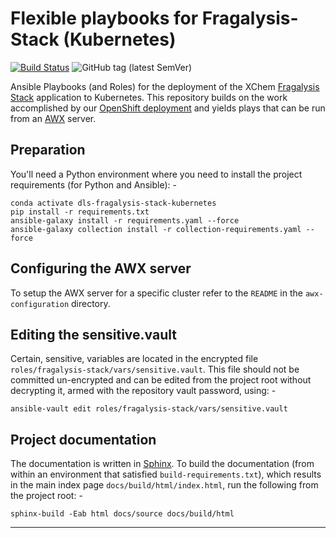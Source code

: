 # Flexible playbooks for Fragalysis-Stack (Kubernetes)

[![Build Status](https://travis-ci.com/InformaticsMatters/dls-fragalysis-stack-kubernetes.svg?branch=master)](https://travis-ci.com/InformaticsMatters/dls-fragalysis-stack-kubernetes)
![GitHub tag (latest SemVer)](https://img.shields.io/github/v/tag/informaticsmatters/dls-fragalysis-stack-kubernetes)

Ansible Playbooks (and Roles) for the deployment of the XChem [Fragalysis Stack]
application to Kubernetes. This repository builds on the work accomplished
by our [OpenShift deployment] and yields plays that can be run from an [AWX]
server.

## Preparation
You'll need a Python environment where you need to install the project
requirements (for Python and Ansible): -

    conda activate dls-fragalysis-stack-kubernetes
    pip install -r requirements.txt
    ansible-galaxy install -r requirements.yaml --force
    ansible-galaxy collection install -r collection-requirements.yaml --force

## Configuring the AWX server
To setup the AWX server for a specific cluster refer to the `README`
in the `awx-configuration` directory.

## Editing the sensitive.vault
Certain, sensitive, variables are located in the encrypted file
`roles/fragalysis-stack/vars/sensitive.vault`. This file should not be
committed un-encrypted and can be edited from the project root without 
decrypting it, armed with the repository vault password, using: -

    ansible-vault edit roles/fragalysis-stack/vars/sensitive.vault

## Project documentation
The documentation is written in [Sphinx]. To build the documentation
(from within an environment that satisfied `build-requirements.txt`),
which results in the main index page `docs/build/html/index.html`,
run the following from the project root: -

    sphinx-build -Eab html docs/source docs/build/html

---

[awx]: https://github.com/ansible/awx
[fragalysis stack]: https://github.com/xchem/fragalysis-stack.git
[openshift deployment]: https://github.com/InformaticsMatters/dls-fragalysis-stack-openshift.git
[sphinx]: https://pypi.org/project/Sphinx/
[notes]: https://raw.githubusercontent.com/InformaticsMatters/okd-orchestrator/master/README-SPHINX.md

